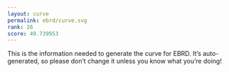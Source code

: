 ```yaml
---
layout: curve
permalink: ebrd/curve.svg
rank: 26
score: 49.739953
---
```


This is the information needed to generate the curve for EBRD. It’s
auto-generated, so please don’t change it unless you know what you’re
doing!
